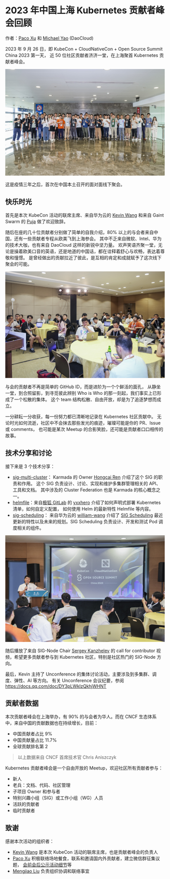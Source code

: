 # 2023 年中国上海 Kubernetes 贡献者峰会回顾

作者：[Paco Xu](https://github.com/pacoxu) 和 [Michael Yao](https://github.com/windsonsea) (DaoCloud)

2023 年 9 月 26 日，即 KubeCon + CloudNativeCon + Open Source Summit China 2023 第一天，
近 50 位社区贡献者济济一堂，在上海聚首 Kubernetes 贡献者峰会。

![all](./images/kcs04.jpeg)

这是疫情三年之后，首次在中国本土召开的面对面线下聚会。

## 快乐时光

首先是本次 KubeCon 活动的联席主席、来自华为云的 [Kevin Wang](https://github.com/kevin-wangzefeng)
和来自 Gaint Swarm 的 [Puja](https://github.com/puja108) 做了欢迎致辞。

随后在座的几十位贡献者分别做了简单的自我介绍，80% 以上的与会者来自中国，还有一些贡献者专程从欧美飞到上海参会。
其中不乏来自微软、Intel、华为的技术大咖，也有来自 DaoCloud 这样的新锐中坚力量。
欢声笑语齐聚一堂，无论是操着欧美口音的英语，还是地道的中国话，都在诠释着舒心与欢畅，表达着尊敬和憧憬。
是曾经做出的贡献拉近了彼此，是互相的肯定和成就赋予了这次线下聚会的可能。

![sitting](./images/kcs06.jpeg)

与会的贡献者不再是简单的 GitHub ID，而是进阶为一个个鲜活的面孔，
从静坐一堂，到合照留影，到寻觅彼此辨别 Who is Who 的那一刻起，我们事实上已形成了一个松散的集体。
这个 team 结构松散、自由开放，却是为了追逐梦想而成立。

一分耕耘一分收获，每一份努力都已清晰地记录在 Kubernetes 社区贡献中。
无论时光如何流逝，社区中不会抹去那些发光的痕迹，璀璨可能是你的 PR、Issue 或 comments，
也可能是某次 Meetup 的合影笑脸，还可能是贡献者口口相传的故事。

## 技术分享和讨论

接下来是 3 个技术分享：

- [sig-multi-cluster](https://github.com/kubernetes/community/blob/master/sig-multicluster/README.md)：
  Karmada 的 Owner [Hongcai Ren](https://github.com/RainbowMango) 介绍了这个 SIG 的职责和作用。
  这个 SIG 负责设计、讨论、实现和维护多集群管理相关的 API、工具和文档。
  其中涉及的 Cluster Federation 也是 Karmada 的核心概念之一。
- [helmfile](https://github.com/helmfile/helmfile)：来自[极狐 GitLab](https://gitlab.cn/) 的
  [yxxhero](https://github.com/yxxhero) 介绍了如何声明式部署 Kubernetes 清单，如何自定义配置，
  如何使用 Helm 的最新特性 Helmfile 等内容。
- [sig-scheduling](https://github.com/kubernetes/community/blob/master/sig-scheduling/README.md)：
  来自华为云的 [william-wang](https://github.com/william-wang) 介绍了
  [SIG Scheduling](https://github.com/kubernetes/community/blob/master/sig-scheduling/README.md)
  最近更新的特性以及未来的规划。SIG Scheduling 负责设计、开发和测试 Pod 调度相关的组件。

![share](./images/kcs03.jpeg)

随后播放了来自 SIG-Node Chair [Sergey Kanzhelev](https://github.com/SergeyKanzhelev) 的
call for contributor 视频，希望更多贡献者参与到 Kubernetes 社区，特别是社区热门的 SIG-Node 方向。

最后，Kevin 主持了 Unconference 的集体讨论活动，主要涉及到多集群、调度、弹性、AI 等方向。
有关 Unconference 会议纪要，参阅 <https://docs.qq.com/doc/DY3pLWklzQkhjWHNT>

## 贡献者数据

本次贡献者峰会在上海举办，有 90% 的与会者为华人。而在 CNCF 生态体系中，来自中国的贡献数据也在持续增长，目前：

- 中国贡献者占比 9%
- 中国贡献量占比 11.7%
- 全球贡献排名第 2

> 以上数据来自 CNCF 首席技术官 Chris Aniszczyk

Kubernetes 贡献者峰会是一个自由开放的 Meetup，欢迎社区所有贡献者参与：

- 新人
- 老兵：文档、代码、社区管理
- 子项目 Owner 和参与者
- 特别兴趣小组（SIG）或工作小组（WG）人员
- 活跃的贡献者
- 临时贡献者

## 致谢

感谢本次活动的组织者：

- [Kevin Wang](https://github.com/kevin-wangzefeng) 是本次 KubeCon 活动的联席主席，也是贡献者峰会的负责人
- [Paco Xu](https://github.com/pacoxu) 积极联络场地餐食，联系和邀请国内外贡献者，建立微信群征集议题，
  [会前会后公示活动细节](https://github.com/kubernetes/community/issues/7510)等
- [Mengjiao Liu](https://github.com/mengjiao-liu) 负责组织协调和联络事宜
